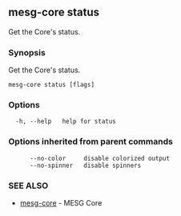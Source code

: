 ## mesg-core status

Get the Core's status.

### Synopsis

Get the Core's status.

```
mesg-core status [flags]
```

### Options

```
  -h, --help   help for status
```

### Options inherited from parent commands

```
      --no-color     disable colorized output
      --no-spinner   disable spinners
```

### SEE ALSO

* [mesg-core](mesg-core.md)	 - MESG Core

